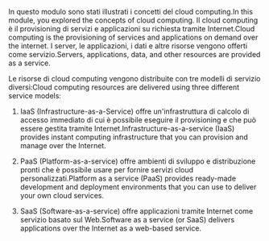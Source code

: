 
<span data-ttu-id="3b7b0-101">In questo modulo sono stati illustrati i concetti del cloud computing.</span><span class="sxs-lookup"><span data-stu-id="3b7b0-101">In this module, you explored the concepts of cloud computing.</span></span> <span data-ttu-id="3b7b0-102">Il cloud computing è il provisioning di servizi e applicazioni su richiesta tramite Internet.</span><span class="sxs-lookup"><span data-stu-id="3b7b0-102">Cloud computing is the provisioning of services and applications on demand over the internet.</span></span> <span data-ttu-id="3b7b0-103">I server, le applicazioni, i dati e altre risorse vengono offerti come servizio.</span><span class="sxs-lookup"><span data-stu-id="3b7b0-103">Servers, applications, data, and other resources are provided as a service.</span></span> 

<span data-ttu-id="3b7b0-104">Le risorse di cloud computing vengono distribuite con tre modelli di servizio diversi:</span><span class="sxs-lookup"><span data-stu-id="3b7b0-104">Cloud computing resources are delivered using three different service models:</span></span>

1. <span data-ttu-id="3b7b0-105">IaaS (Infrastructure-as-a-Service) offre un'infrastruttura di calcolo di accesso immediato di cui è possibile eseguire il provisioning e che può essere gestita tramite Internet.</span><span class="sxs-lookup"><span data-stu-id="3b7b0-105">Infrastructure-as-a-service (IaaS) provides instant computing infrastructure that you can provision and manage over the Internet.</span></span>

2. <span data-ttu-id="3b7b0-106">PaaS (Platform-as-a-service) offre ambienti di sviluppo e distribuzione pronti che è possibile usare per fornire servizi cloud personalizzati.</span><span class="sxs-lookup"><span data-stu-id="3b7b0-106">Platform as a service (PaaS) provides ready-made development and deployment environments that you can use to deliver your own cloud services.</span></span>

3. <span data-ttu-id="3b7b0-107">SaaS (Software-as-a-service) offre applicazioni tramite Internet come servizio basato sul Web.</span><span class="sxs-lookup"><span data-stu-id="3b7b0-107">Software as a service (or SaaS) delivers applications over the Internet as a web-based service.</span></span>
